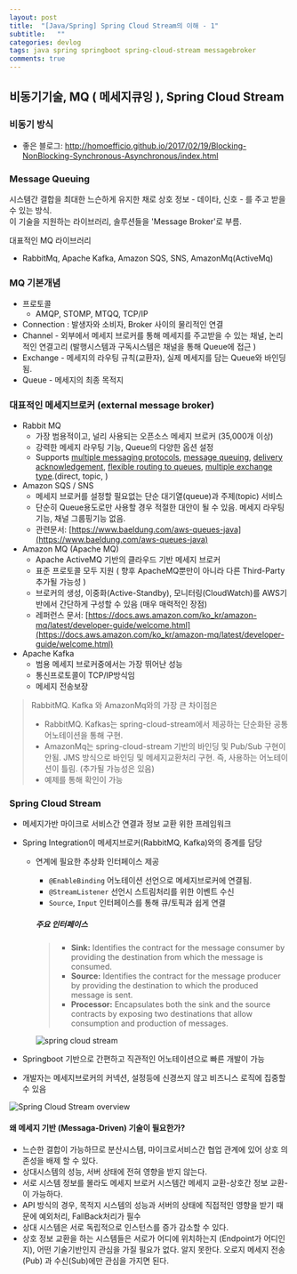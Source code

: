 ```yaml
---
layout: post
title:  "[Java/Spring] Spring Cloud Stream의 이해 - 1"
subtitle:   ""
categories: devlog
tags: java spring springboot spring-cloud-stream messagebroker
comments: true
---
```


## 비동기기술,   MQ ( 메세지큐잉 ), Spring Cloud Stream



### **비동기 방식**

- 좋은 블로그: http://homoefficio.github.io/2017/02/19/Blocking-NonBlocking-Synchronous-Asynchronous/index.html



### **Message Queuing**

시스템간 결합을 최대한 느슨하게 유지한 채로 상호 정보 - 데이타, 신호 - 를 주고 받을 수 있는 방식.  
이 기술을 지원하는 라이브러리, 솔루션들을 'Message Broker'로 부름.

대표적인 MQ 라이브러리 

- RabbitMq, Apache Kafka, Amazon SQS, SNS, AmazonMq(ActiveMq)



### **MQ 기본개념**

* 프로토콜 
  - AMQP, STOMP, MTQQ, TCP/IP
* Connection : 발생자와 소비자, Broker 사이의 물리적인 연결
* Channel - 외부에서 메세지 브로커를 통해 메세지를 주고받을 수 있는 채널, 논리적인 연결고리 (발행시스템과 구독시스템은  채널을 통해 Queue에 접근 )
* Exchange - 메세지의 라우팅 규칙(교환자), 실제 메세지를 담는 Queue와 바인딩 됨.
* Queue - 메세지의 최종 목적지 



### 대표적인 메세지브로커 (external message broker)

- Rabbit MQ
  - 가장 범용적이고, 널리 사용되는 오픈소스 메세지 브로커 (35,000개 이상)
  - 강력한 메세지 라우팅 기능, Queue의 다양한 옵션 설정
  - Supports [multiple messaging protocols](https://www.rabbitmq.com/protocols.html), [message queuing](https://www.rabbitmq.com/tutorials/tutorial-two-python.html), [delivery acknowledgement](https://www.rabbitmq.com/reliability.html), [flexible routing to queues](https://www.rabbitmq.com/tutorials/tutorial-four-python.html), [multiple exchange type](https://www.rabbitmq.com/tutorials/amqp-concepts.html).(direct, topic, )
- Amazon SQS / SNS 
  - 메세지 브로커를 설정할 필요없는 단순 대기열(queue)과 주제(topic) 서비스
  - 단순히 Queue용도로만 사용할 경우 적절한 대안이 될 수 있음. 메세지 라우팅 기능, 채널 그룹핑기능 없음.
  - 관련문서: [https://www.baeldung.com/aws-queues-java](https://www.baeldung.com/aws-queues-java)
- Amazon MQ (Apache MQ)
  - Apache ActiveMQ 기반의 클라우드 기반 메세지 브로커
  - 표준 프로토콜 모두 지원 ( 향후 ApacheMQ뿐만이 아니라 다른 Third-Party 추가될 가능성 )
  - 브로커의 생성, 이중화(Active-Standby), 모니터링(CloudWatch)를 AWS기반에서 간단하게 구성할 수 있음 (매우 매력적인 장점)
  - 레퍼런스 문서: [https://docs.aws.amazon.com/ko_kr/amazon-mq/latest/developer-guide/welcome.html](https://docs.aws.amazon.com/ko_kr/amazon-mq/latest/developer-guide/welcome.html)
- Apache Kafka 
  - 범용 메세지 브로커중에서는 가장 뛰어난 성능
  - 통신프로토콜이 TCP/IP방식임
  - 메세지 전송보장



> RabbitMQ. Kafka 와 AmazonMq와의 가장 큰 차이점은 
>
> - RabbitMQ. Kafkas는 spring-cloud-stream에서 제공하는 단순화돤 공통 어노테이션을 통해 구현.
> - AmazonMq는 spring-cloud-stream 기반의 바인딩 및 Pub/Sub 구현이 안됨. JMS 방식으로 바인딩 및 메세지교환처리 구현. 즉, 사용하는 어노테이션이 틀림. (추가될 가능성은 있음)
> - 예제를 통해 확인이 가능




### Spring Cloud Stream

- 메세지가반 마이크로 서비스간 연결과 정보 교환 위한 프레임워크

- Spring Integration이 메세지브로커(RabbitMQ, Kafka)와의 중계를 담당

  - 연계에 필요한 추상화 인터페이스 제공

    - `@EnableBinding` 어노테이션 선언으로 메세지브로커에 연결됨.
    - `@StreamListener` 선언시 스트림처리를 위한 이벤트 수신
    - `Source`, `Input` 인터페이스를 통해 큐/토픽과 쉽게 연결



    ##### 주요 인터페이스 

    > - **Sink:** Identifies the contract for the message consumer by providing the destination from which the message is consumed.
    > - **Source:** Identifies the contract for the message producer by providing the destination to which the produced message is sent.
    > - **Processor:** Encapsulates both the sink and the source contracts by exposing two destinations that allow consumption and production of messages.

    ![spring cloud stream](https://zuminternet.github.io/images/portal/post/2017-7-11-spring_cloud_stream_rabbitmq_01/20170610_sourcesink.png)



- Springboot 기반으로 간편하고 직관적인 어노테이션으로 빠른 개발이 가능
- 개발자는 메세지브로커의 커넥션, 설정등에 신경쓰지 않고 비즈니스 로직에 집중할 수 있음



![Spring Cloud Stream overview](https://cloud.spring.io/spring-cloud-stream/img/SCSt-overview.png)



#### 왜 메세지 기반 (Messaga-Driven) 기술이 필요한가?

- 느슨한 결합이 가능하므로 분산시스템, 마이크로서비스간 협업 관계에 있어 상호 의존성을 배제 할 수 있다.
- 상대시스템의 성능, 서버 상태에 전혀 영향을 받지 않는다.
- 서로 시스템 정보를 몰라도 메세지 브로커 시스템간 메세지 교환-상호간 정보 교환-이 가능하다.
- API 방식의 경우, 목적지 시스템의 성능과 서버의 상태에 직접적인 영향을 받기 때문에 예외처리, FallBack처리가 필수
- 상대 시스템은 서로 독립적으로 인스턴스를 증가 감소할 수 있다.
- 상호 정보 교환을 하는 시스템들은 서로가 어디에 위치하는지 (Endpoint가 어디인지), 어떤 기술기반인지 관심을 가질 필요가 없다. 알지 못한다. 오로지 메세지 전송(Pub) 과 수신(Sub)에만 관심을 가지면 된다.